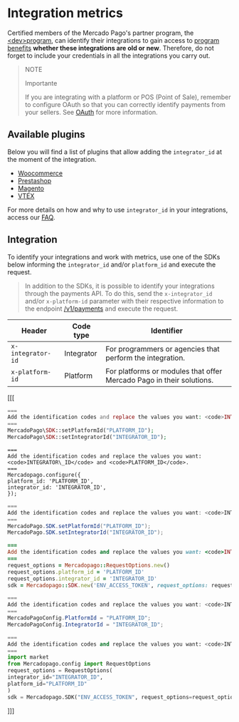 # Integration metrics

Certified members of the Mercado Pago's partner program, the [&lt;dev>program](https://www.mercadopago.com/developers/en/developer-program), can identify their integrations to gain access to [program benefits](https://www.mercadopago.com.br/developers/pt/developer-program#dev-program-benefits) **whether these integrations are old or new**. Therefore, do not forget to include your credentials in all the integrations you carry out.

> NOTE
>
> Importante
>
> If you are integrating with a platform or POS (Point of Sale), remember to configure OAuth so that you can correctly identify payments from your sellers. See [OAuth](/developers/en/docs/security/oauth/introduction) for more information.

## Available plugins

 Below you will find a list of plugins that allow adding the `integrator_id` at the moment of the integration.

 - [Woocommerce](/developers/en/docs/woocommerce/introduction)
- [Prestashop](/developers/en/docs/prestashop/landing)
- [Magento](/developers/en/docs/magento-two/landing)
- [VTEX](/developers/en/docs/vtex/introduction)

For more details on how and why to use `integrator_id` in your integrations, access our [FAQ](https://www.mercadopago.com/developers/en/support/23937).

## Integration

To identify your integrations and work with metrics, use one of the SDKs below informing the `integrator_id` and/or `platform_id` and execute the request.

> In addition to the SDKs, it is possible to identify your integrations through the payments API. To do this, send the `x-integrator_id` and/or `x-platform-id` parameter with their respective information to the endpoint [/v1/payments](/developers/pt/reference/payments/_payments/post) and execute the request.

| Header | Code type | Identifier |
| --- | --- | --- |
| `x-integrator-id` | Integrator | For programmers or agencies that perform the integration. |
| `x-platform-id` | Platform | For platforms or modules that offer Mercado Pago in their solutions. |

[[[
```php
===
Add the identification codes and replace the values you want: <code>INTEGRATOR\_ID</code> and <code>PLATFORM_ID</code>.
===
MercadoPago\SDK::setPlatformId("PLATFORM_ID");
MercadoPago\SDK::setIntegratorId("INTEGRATOR_ID");
```
```node
===
Add the identification codes and replace the values you want: <code>INTEGRATOR\_ID</code> and <code>PLATFORM_ID</code>.
===
Mercadopago.configure({
platform_id: 'PLATFORM_ID',
integrator_id: 'INTEGRATOR_ID',
});
```
```java
===
Add the identification codes and replace the values you want: <code>INTEGRATOR\_ID</code> and <code>PLATFORM_ID</code>.
===
MercadoPago.SDK.setPlatformId("PLATFORM_ID");
MercadoPago.SDK.setIntegratorId("INTEGRATOR_ID");
```
```ruby
===
Add the identification codes and replace the values you want: <code>INTEGRATOR\_ID</code> and <code>PLATFORM_ID</code>.
===
request_options = Mercadopago::RequestOptions.new()
request_options.platform_id = 'PLATFORM_ID'
request_options.integrator_id = 'INTEGRATOR_ID'
sdk = Mercadopago::SDK.new('ENV_ACCESS_TOKEN', request_options: request_options)
```
```csharp
===
Add the identification codes and replace the values you want: <code>INTEGRATOR\_ID</code> and <code>PLATFORM_ID</code>.
===
MercadoPagoConfig.PlatformId = "PLATFORM_ID";
MercadoPagoConfig.IntegratorId = "INTEGRATOR_ID";
```
```python
===
Add the identification codes and replace the values you want: <code>INTEGRATOR\_ID</code> and <code>PLATFORM_ID</code>.
===
import market
from Mercadopago.config import RequestOptions
request_options = RequestOptions(
integrator_id="INTEGRATOR_ID",
platform_id="PLATFORM_ID"
)
sdk = Mercadopago.SDK("ENV_ACCESS_TOKEN", request_options=request_options)
```
]]]